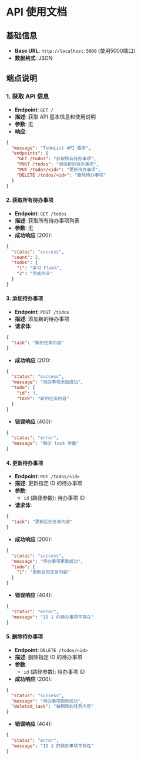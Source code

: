 # API 使用文档

## 基础信息
- **Base URL**: `http://localhost:5000` (使用5000端口)
- **数据格式**: JSON

## 端点说明

### 1. 获取 API 信息
- **Endpoint**: `GET /`
- **描述**: 获取 API 基本信息和使用说明
- **参数**: 无
- **响应**:
```json
{
  "message": "TodoList API 服务",
  "endpoints": {
    "GET /todos": "获取所有待办事项",
    "POST /todos": "添加新的待办事项", 
    "PUT /todos/<id>": "更新待办事项",
    "DELETE /todos/<id>": "删除待办事项"
  }
}
```

#### 2. 获取所有待办事项
- **Endpoint**: `GET /todos`
- **描述**: 获取所有待办事项列表
- **参数**: 无
- **成功响应** (200):
```json
{
  "status": "success",
  "count": 2,
  "todos": {
    "1": "学习 Flask",
    "2": "完成作业"
  }
}
```

#### 3. 添加待办事项
- **Endpoint**: `POST /todos`
- **描述**: 添加新的待办事项
- **请求体**:
```json
{
  "task": "新的任务内容"
}
```
- **成功响应** (201):
```json
{
  "status": "success", 
  "message": "待办事项添加成功",
  "todo": {
    "id": 3,
    "task": "新的任务内容"
  }
}
```
- **错误响应** (400):
```json
{
  "status": "error",
  "message": "缺少 task 参数"
}
```

#### 4. 更新待办事项
- **Endpoint**: `PUT /todos/<id>`
- **描述**: 更新指定 ID 的待办事项
- **参数**: 
  - `id` (路径参数): 待办事项 ID
- **请求体**:
```json
{
  "task": "更新后的任务内容"
}
```
- **成功响应** (200):
```json
{
  "status": "success",
  "message": "待办事项更新成功", 
  "todo": {
    "1": "更新后的任务内容"
  }
}
```
- **错误响应** (404):
```json
{
  "status": "error",
  "message": "ID 1 的待办事项不存在"
}
```

#### 5. 删除待办事项
- **Endpoint**: `DELETE /todos/<id>`
- **描述**: 删除指定 ID 的待办事项
- **参数**:
  - `id` (路径参数): 待办事项 ID
- **成功响应** (200):
```json
{
  "status": "success",
  "message": "待办事项删除成功",
  "deleted_task": "被删除的任务内容"
}
```
- **错误响应** (404):
```json
{
  "status": "error", 
  "message": "ID 1 的待办事项不存在"
}
```